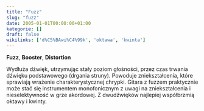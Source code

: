 ```yaml
---
title: "Fuzz"
slug: "fuzz"
date: 2005-01-01T00:00:00+01:00
kategorie: []
draft: false
wikilinks: ['d%C5%BAwi%C4%99k', 'oktawa', 'kwinta']
---
```

**Fuzz**, **Booster**, **Distortion**

Wydłuża dźwięk, utrzymując stały poziom głośności, przez czas trwania
dźwięku<!-- link nie odnosił się do niczego --> podstawowego (drgania struny). Powoduje
zniekształcenia, które sprawiają wrażenie charakterystycznej chrypki.
Gitara z fuzzem praktycznie może stać się instrumentem monofonicznym z
uwagi na zniekształcenia i nieselektywność w grze akordowej. Z
dwudźwięków najlepiej współbrzmią oktawy<!-- link nie odnosił się do niczego --> i
kwinty<!-- link nie odnosił się do niczego -->.
